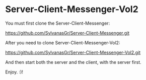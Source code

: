 # Server-Client-Messenger-Vol2


You must first clone the Server-Client-Messenger:

https://github.com/SylvanasGr/Server-Client-Messenger.git

After you need to clone Server-Client-Messenger-Vol2:

https://github.com/SylvanasGr/Server-Client-Messenger-Vol2.git

And then start both the server and the client, with the server first.

Enjoy. :)!

